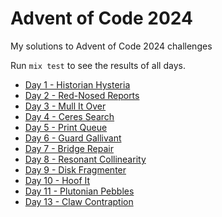 # Advent of Code 2024

My solutions to Advent of Code 2024 challenges

Run `mix test` to see the results of all days.

- [Day 1 - Historian Hysteria](./days/01-historian_hysteria)
- [Day 2 - Red-Nosed Reports](./days/02-red_nosed_reports)
- [Day 3 - Mull It Over](./days/03-mull_it_over)
- [Day 4 - Ceres Search](./days/04-ceres_search)
- [Day 5 - Print Queue](./days/05-print_queue)
- [Day 6 - Guard Gallivant](./days/06-guard_gallivant)
- [Day 7 - Bridge Repair](./days/07-bridge_repair)
- [Day 8 - Resonant Collinearity](./days/08-resonant_colinearity)
- [Day 9 - Disk Fragmenter](./days/09-disk_fragmenter)
- [Day 10 - Hoof It](./days/10-hoof_it)
- [Day 11 - Plutonian Pebbles](./days/11-plutonian_pebbles)
- [Day 13 - Claw Contraption](./days/13-claw_contraption)
